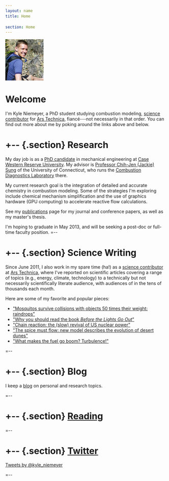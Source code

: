 ```yaml
---
layout: name
title: Home

section: Home
---
```


<img class='inset right' src='/images/cropped-kyle-niemeyer.jpg' title='Kyle Niemeyer' alt='Photo of Kyle Niemeyer hiking in the Rocky Mountains' width='120px' />

Welcome
=======

I'm Kyle Niemeyer, a PhD student studying combustion modeling, [science contributor](http://arstechnica.com/author/kyle-niemeyer/) for [Ars Technica](http://arstechnica.com/), fiancé---not necessarily in that order. 
You can find out more about me by poking around the links above and below.  

+--	{.section}
Research
========

My day job is as a [PhD candidate](/work) in mechanical engineering at [Case Western Reserve University](http://case.edu/). My advisor is [Professor 
Chih-Jen (Jackie) Sung](http://www.engr.uconn.edu/me/cms/people/87-chihsung) 
of the University of Connecticut, who runs the [Combustion Diagnostics Laboratory](http://combdiaglab.engr.uconn.edu/) there.

My current research goal is the integration of detailed and accurate chemistry 
in combustion modeling. Some of the strategies I'm exploring include chemical mechanism simplification and the use of graphics hardware (GPU computing) to accelerate reactive flow calculations.

See my [publications](/work/pubs) page for my journal and conference papers, as well as my master's thesis.

I'm hoping to graduate in May 2013, and will be seeking a post-doc or full-time faculty position.
=--

+-- {.section}
Science Writing
===============

Since June 2011, I also work in my spare time (ha!) as a [science
contributor][kylears] at [Ars Technica][ars], where I've reported on scientific articles covering a range of topics (e.g., energy, climate, technology) to a technically but not necessarily scientifically literate audience, with audiences of in the tens of thousands each month.

Here are some of my favorite and popular pieces:

- ["Mosquitos survive collisions with objects 50 times their weight: raindrops"](http://arstechnica.com/science/2012/06/mosquitos-survive-collisions-with-objects-50-times-their-weight-raindrops/)
- ["Why you should read the book _Before the Lights Go Out_"](http://arstechnica.com/science/2012/04/why-you-should-read-the-book-before-the-lights-go-out/)
- ["Chain reaction: the (slow) revival of US nuclear power"](http://arstechnica.com/science/2012/03/chain-reaction-the-slow-revival-of-us-nuclear-power/)
- ["The spice must flow: new model describes the evolution of desert dunes"](http://arstechnica.com/science/2012/02/the-spice-must-flow-describing-the-evolution-of-desert-dunes/)
- ["What makes the fuel go boom? Turbulence!"](http://arstechnica.com/science/2011/07/what-makes-the-fuel-go-boom-turbulence/)

=--

+-- {.section}
Blog
=====
I keep a [blog](/blog/) on personal and research topics.

=--

+-- {.section}
[Reading](http://www.goodreads.com/kyleniemeyer)
==============================================

<style type="text/css" media="screen">
.gr_grid_container { /* customize grid container div here. eg: width: 500px; */ } 
  .gr_grid_book_container { /* customize book cover container div here */ 
    float: left; 
    width: 39px; 
    height: 60px; 
    padding: 0px 0px;
    overflow: hidden;
  }
</style>
<script type="text/javascript" src="http://www.goodreads.com/review/grid_widget/1983734.Kyle's%20currently-reading%20book%20list?cover_size=small&hide_link=&hide_title=true&num_books=10&order=a&shelf=currently-reading&sort=date_added&widget_id=1349672197" charset="utf-8"> </script>

=--

+-- {.section}
[Twitter](http://twitter.com/kyle_niemeyer)
====================================

<a class="twitter-timeline" data-dnt="true" href="https://twitter.com/kyle_niemeyer" data-widget-id="255170883625291776">Tweets by @kyle_niemeyer</a>
<script>!function(d,s,id){var js,fjs=d.getElementsByTagName(s)[0];if(!d.getElementById(id)){js=d.createElement(s);js.id=id;js.src="//platform.twitter.com/widgets.js";fjs.parentNode.insertBefore(js,fjs);}}(document,"script","twitter-wjs");</script>


=--

[kylears]: http://arstechnica.com/author/kyle-niemeyer/
[ars]: http://arstechnica.com/